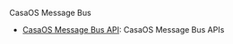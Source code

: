 CasaOS Message Bus

- [CasaOS Message Bus API](https://editor.swagger.io/?url=https://raw.githubusercontent.com/IceWhaleTech/IceWhale-OpenAPI/main/casaos/message_bus/openapi.yaml): CasaOS Message Bus APIs